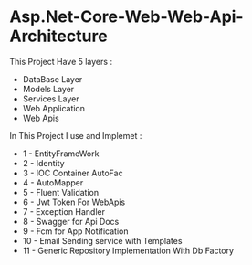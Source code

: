# Asp.Net-Core-Web-Web-Api-Architecture

This Project Have 5 layers : 

- DataBase Layer
- Models Layer
- Services Layer
- Web Application
- Web Apis

In This Project I use and Implemet :

- 1 - EntityFrameWork
- 2 - Identity 
- 3 - IOC Container AutoFac
- 4 - AutoMapper 
- 5 - Fluent Validation
- 6 - Jwt Token For WebApis 
- 7 - Exception Handler 
- 8 - Swagger for Api Docs
- 9 - Fcm for App Notification
- 10 - Email Sending service with Templates
- 11 - Generic Repository Implementation With Db Factory 


 

